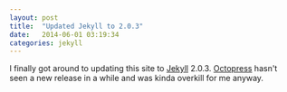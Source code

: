 ```yaml
---
layout: post
title:  "Updated Jekyll to 2.0.3"
date:   2014-06-01 03:19:34
categories: jekyll
---
```


I finally got around to updating this site to [Jekyll][jekyll] 2.0.3. [Octopress](http://octopress.org/) hasn't seen a new release in a while and was kinda overkill for me anyway.

[jekyll]:    http://jekyllrb.com
